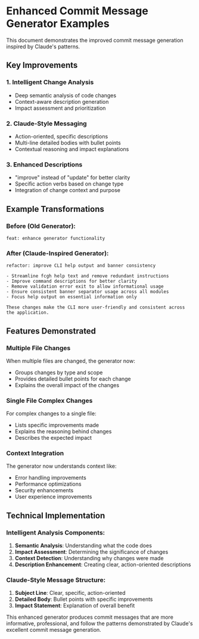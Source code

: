 # Enhanced Commit Message Generator Examples

This document demonstrates the improved commit message generation inspired by Claude's patterns.

## Key Improvements

### 1. **Intelligent Change Analysis**
- Deep semantic analysis of code changes
- Context-aware description generation
- Impact assessment and prioritization

### 2. **Claude-Style Messaging**
- Action-oriented, specific descriptions
- Multi-line detailed bodies with bullet points
- Contextual reasoning and impact explanations

### 3. **Enhanced Descriptions**
- "improve" instead of "update" for better clarity
- Specific action verbs based on change type
- Integration of change context and purpose

## Example Transformations

### Before (Old Generator):
```
feat: enhance generator functionality
```

### After (Claude-Inspired Generator):
```
refactor: improve CLI help output and banner consistency

- Streamline fcgh help text and remove redundant instructions
- Improve command descriptions for better clarity
- Remove validation error exit to allow informational usage
- Ensure consistent banner separator usage across all modules
- Focus help output on essential information only

These changes make the CLI more user-friendly and consistent across the application.
```

## Features Demonstrated

### Multiple File Changes
When multiple files are changed, the generator now:
- Groups changes by type and scope
- Provides detailed bullet points for each change
- Explains the overall impact of the changes

### Single File Complex Changes
For complex changes to a single file:
- Lists specific improvements made
- Explains the reasoning behind changes
- Describes the expected impact

### Context Integration
The generator now understands context like:
- Error handling improvements
- Performance optimizations
- Security enhancements
- User experience improvements

## Technical Implementation

### Intelligent Analysis Components:
1. **Semantic Analysis**: Understanding what the code does
2. **Impact Assessment**: Determining the significance of changes
3. **Context Detection**: Understanding why changes were made
4. **Description Enhancement**: Creating clear, action-oriented descriptions

### Claude-Style Message Structure:
1. **Subject Line**: Clear, specific, action-oriented
2. **Detailed Body**: Bullet points with specific improvements
3. **Impact Statement**: Explanation of overall benefit

This enhanced generator produces commit messages that are more informative, professional, and follow the patterns demonstrated by Claude's excellent commit message generation.
